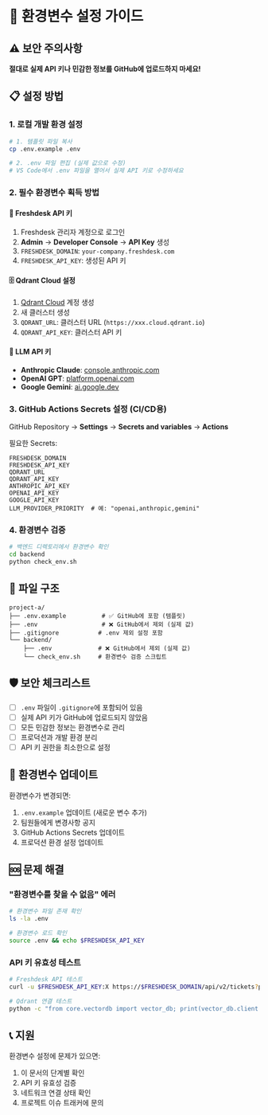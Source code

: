 # 🔐 환경변수 설정 가이드

## ⚠️ 보안 주의사항

**절대로 실제 API 키나 민감한 정보를 GitHub에 업로드하지 마세요!**

## 📋 설정 방법

### 1. 로컬 개발 환경 설정

```bash
# 1. 템플릿 파일 복사
cp .env.example .env

# 2. .env 파일 편집 (실제 값으로 수정)
# VS Code에서 .env 파일을 열어서 실제 API 키로 수정하세요
```

### 2. 필수 환경변수 획득 방법

#### 🎫 Freshdesk API 키
1. Freshdesk 관리자 계정으로 로그인
2. **Admin** → **Developer Console** → **API Key** 생성
3. `FRESHDESK_DOMAIN`: `your-company.freshdesk.com`
4. `FRESHDESK_API_KEY`: 생성된 API 키

#### 🗄️ Qdrant Cloud 설정
1. [Qdrant Cloud](https://cloud.qdrant.io) 계정 생성
2. 새 클러스터 생성
3. `QDRANT_URL`: 클러스터 URL (`https://xxx.cloud.qdrant.io`)
4. `QDRANT_API_KEY`: 클러스터 API 키

#### 🤖 LLM API 키
- **Anthropic Claude**: [console.anthropic.com](https://console.anthropic.com)
- **OpenAI GPT**: [platform.openai.com](https://platform.openai.com)
- **Google Gemini**: [ai.google.dev](https://ai.google.dev)

### 3. GitHub Actions Secrets 설정 (CI/CD용)

GitHub Repository → **Settings** → **Secrets and variables** → **Actions**

필요한 Secrets:
```
FRESHDESK_DOMAIN
FRESHDESK_API_KEY
QDRANT_URL
QDRANT_API_KEY
ANTHROPIC_API_KEY
OPENAI_API_KEY
GOOGLE_API_KEY
LLM_PROVIDER_PRIORITY  # 예: "openai,anthropic,gemini"
```

### 4. 환경변수 검증

```bash
# 백엔드 디렉토리에서 환경변수 확인
cd backend
python check_env.sh
```

## 📁 파일 구조

```
project-a/
├── .env.example          # ✅ GitHub에 포함 (템플릿)
├── .env                  # ❌ GitHub에서 제외 (실제 값)
├── .gitignore           # .env 제외 설정 포함
└── backend/
    ├── .env             # ❌ GitHub에서 제외 (실제 값)
    └── check_env.sh     # 환경변수 검증 스크립트
```

## 🛡️ 보안 체크리스트

- [ ] `.env` 파일이 `.gitignore`에 포함되어 있음
- [ ] 실제 API 키가 GitHub에 업로드되지 않았음
- [ ] 모든 민감한 정보는 환경변수로 관리
- [ ] 프로덕션과 개발 환경 분리
- [ ] API 키 권한을 최소한으로 설정

## 🔄 환경변수 업데이트

환경변수가 변경되면:

1. `.env.example` 업데이트 (새로운 변수 추가)
2. 팀원들에게 변경사항 공지
3. GitHub Actions Secrets 업데이트
4. 프로덕션 환경 설정 업데이트

## 🆘 문제 해결

### "환경변수를 찾을 수 없음" 에러
```bash
# 환경변수 파일 존재 확인
ls -la .env

# 환경변수 로드 확인
source .env && echo $FRESHDESK_API_KEY
```

### API 키 유효성 테스트
```bash
# Freshdesk API 테스트
curl -u $FRESHDESK_API_KEY:X https://$FRESHDESK_DOMAIN/api/v2/tickets?per_page=1

# Qdrant 연결 테스트
python -c "from core.vectordb import vector_db; print(vector_db.client.get_collections())"
```

## 📞 지원

환경변수 설정에 문제가 있으면:
1. 이 문서의 단계별 확인
2. API 키 유효성 검증
3. 네트워크 연결 상태 확인
4. 프로젝트 이슈 트래커에 문의
